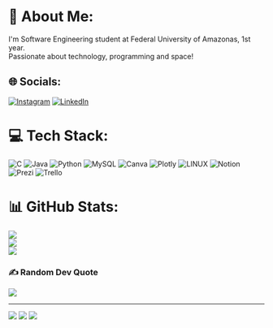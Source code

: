 # 💫 About Me:
I'm Software Engineering student at Federal University of Amazonas, 1st year. <br>Passionate about technology, programming and space!


## 🌐 Socials:
[![Instagram](https://img.shields.io/badge/Instagram-%23E4405F.svg?logo=Instagram&logoColor=white)](https://instagram.com/p.silvivs) [![LinkedIn](https://img.shields.io/badge/LinkedIn-%230077B5.svg?logo=linkedin&logoColor=white)](https://linkedin.com/in/silvivs) 

# 💻 Tech Stack:
![C](https://img.shields.io/badge/c-%2300599C.svg?style=flat&logo=c&logoColor=white) ![Java](https://img.shields.io/badge/java-%23ED8B00.svg?style=flat&logo=java&logoColor=white) ![Python](https://img.shields.io/badge/python-3670A0?style=flat&logo=python&logoColor=ffdd54) ![MySQL](https://img.shields.io/badge/mysql-%2300f.svg?style=flat&logo=mysql&logoColor=white) ![Canva](https://img.shields.io/badge/Canva-%2300C4CC.svg?style=flat&logo=Canva&logoColor=white) ![Plotly](https://img.shields.io/badge/Plotly-%233F4F75.svg?style=flat&logo=plotly&logoColor=white) ![LINUX](https://img.shields.io/badge/Linux-FCC624?style=flat&logo=linux&logoColor=black) ![Notion](https://img.shields.io/badge/Notion-%23000000.svg?style=flat&logo=notion&logoColor=white) ![Prezi](https://img.shields.io/badge/Prezi-%23000000.svg?style=flat&logo=Prezi&logoColor=white) ![Trello](https://img.shields.io/badge/Trello-%23026AA7.svg?style=flat&logo=Trello&logoColor=white)
# 📊 GitHub Stats:
![](https://github-readme-stats.vercel.app/api?username=silvivs&theme=dark&hide_border=true&include_all_commits=false&count_private=false)<br/>
![](https://github-readme-streak-stats.herokuapp.com/?user=silvivs&theme=dark&hide_border=true)<br/>
![](https://github-readme-stats.vercel.app/api/top-langs/?username=silvivs&theme=dark&hide_border=true&include_all_commits=false&count_private=false&layout=compact)

### ✍️ Random Dev Quote
![](https://quotes-github-readme.vercel.app/api?type=horizontal&theme=radical)


---
[![](https://visitcount.itsvg.in/api?id=silvivs&icon=0&color=0)](https://visitcount.itsvg.in)
[![](https://visitcount.itsvg.in/api?id=silvivs&label=Profile%20Views&color=4&pretty=false)](https://visitcount.itsvg.in)
<a href="https://visitcount.itsvg.in">
  <img src="https://visitcount.itsvg.in/api?id=silvivs&label=Profile%20Views&color=4&pretty=false" />
</a>

<!-- Proudly created with GPRM ( https://gprm.itsvg.in ) -->
